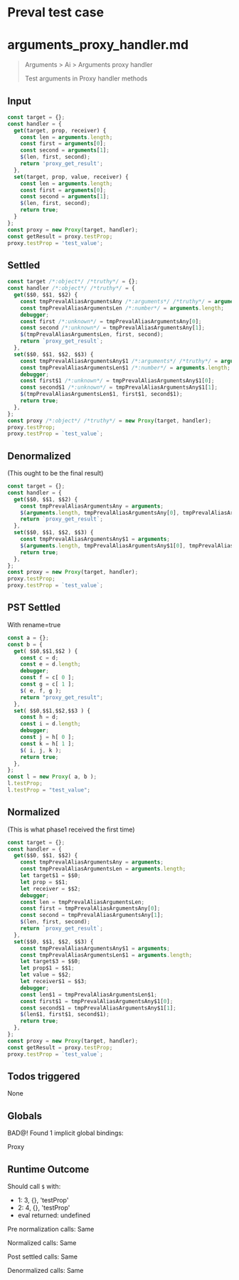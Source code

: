 # Preval test case

# arguments_proxy_handler.md

> Arguments > Ai > Arguments proxy handler
>
> Test arguments in Proxy handler methods

## Input

`````js filename=intro
const target = {};
const handler = {
  get(target, prop, receiver) {
    const len = arguments.length;
    const first = arguments[0];
    const second = arguments[1];
    $(len, first, second);
    return 'proxy_get_result';
  },
  set(target, prop, value, receiver) {
    const len = arguments.length;
    const first = arguments[0];
    const second = arguments[1];
    $(len, first, second);
    return true;
  }
};
const proxy = new Proxy(target, handler);
const getResult = proxy.testProp;
proxy.testProp = 'test_value';
`````


## Settled


`````js filename=intro
const target /*:object*/ /*truthy*/ = {};
const handler /*:object*/ /*truthy*/ = {
  get($$0, $$1, $$2) {
    const tmpPrevalAliasArgumentsAny /*:arguments*/ /*truthy*/ = arguments;
    const tmpPrevalAliasArgumentsLen /*:number*/ = arguments.length;
    debugger;
    const first /*:unknown*/ = tmpPrevalAliasArgumentsAny[0];
    const second /*:unknown*/ = tmpPrevalAliasArgumentsAny[1];
    $(tmpPrevalAliasArgumentsLen, first, second);
    return `proxy_get_result`;
  },
  set($$0, $$1, $$2, $$3) {
    const tmpPrevalAliasArgumentsAny$1 /*:arguments*/ /*truthy*/ = arguments;
    const tmpPrevalAliasArgumentsLen$1 /*:number*/ = arguments.length;
    debugger;
    const first$1 /*:unknown*/ = tmpPrevalAliasArgumentsAny$1[0];
    const second$1 /*:unknown*/ = tmpPrevalAliasArgumentsAny$1[1];
    $(tmpPrevalAliasArgumentsLen$1, first$1, second$1);
    return true;
  },
};
const proxy /*:object*/ /*truthy*/ = new Proxy(target, handler);
proxy.testProp;
proxy.testProp = `test_value`;
`````


## Denormalized
(This ought to be the final result)

`````js filename=intro
const target = {};
const handler = {
  get($$0, $$1, $$2) {
    const tmpPrevalAliasArgumentsAny = arguments;
    $(arguments.length, tmpPrevalAliasArgumentsAny[0], tmpPrevalAliasArgumentsAny[1]);
    return `proxy_get_result`;
  },
  set($$0, $$1, $$2, $$3) {
    const tmpPrevalAliasArgumentsAny$1 = arguments;
    $(arguments.length, tmpPrevalAliasArgumentsAny$1[0], tmpPrevalAliasArgumentsAny$1[1]);
    return true;
  },
};
const proxy = new Proxy(target, handler);
proxy.testProp;
proxy.testProp = `test_value`;
`````


## PST Settled
With rename=true

`````js filename=intro
const a = {};
const b = {
  get( $$0,$$1,$$2 ) {
    const c = d;
    const e = d.length;
    debugger;
    const f = c[ 0 ];
    const g = c[ 1 ];
    $( e, f, g );
    return "proxy_get_result";
  },
  set( $$0,$$1,$$2,$$3 ) {
    const h = d;
    const i = d.length;
    debugger;
    const j = h[ 0 ];
    const k = h[ 1 ];
    $( i, j, k );
    return true;
  },
};
const l = new Proxy( a, b );
l.testProp;
l.testProp = "test_value";
`````


## Normalized
(This is what phase1 received the first time)

`````js filename=intro
const target = {};
const handler = {
  get($$0, $$1, $$2) {
    const tmpPrevalAliasArgumentsAny = arguments;
    const tmpPrevalAliasArgumentsLen = arguments.length;
    let target$1 = $$0;
    let prop = $$1;
    let receiver = $$2;
    debugger;
    const len = tmpPrevalAliasArgumentsLen;
    const first = tmpPrevalAliasArgumentsAny[0];
    const second = tmpPrevalAliasArgumentsAny[1];
    $(len, first, second);
    return `proxy_get_result`;
  },
  set($$0, $$1, $$2, $$3) {
    const tmpPrevalAliasArgumentsAny$1 = arguments;
    const tmpPrevalAliasArgumentsLen$1 = arguments.length;
    let target$3 = $$0;
    let prop$1 = $$1;
    let value = $$2;
    let receiver$1 = $$3;
    debugger;
    const len$1 = tmpPrevalAliasArgumentsLen$1;
    const first$1 = tmpPrevalAliasArgumentsAny$1[0];
    const second$1 = tmpPrevalAliasArgumentsAny$1[1];
    $(len$1, first$1, second$1);
    return true;
  },
};
const proxy = new Proxy(target, handler);
const getResult = proxy.testProp;
proxy.testProp = `test_value`;
`````


## Todos triggered


None


## Globals


BAD@! Found 1 implicit global bindings:

Proxy


## Runtime Outcome


Should call `$` with:
 - 1: 3, {}, 'testProp'
 - 2: 4, {}, 'testProp'
 - eval returned: undefined

Pre normalization calls: Same

Normalized calls: Same

Post settled calls: Same

Denormalized calls: Same
